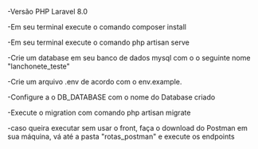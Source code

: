 -Versão PHP Laravel 8.0

-Em seu terminal execute o comando composer install

-Em seu terminal execute o comando php artisan serve

-Crie um database em seu banco de dados mysql com o o seguinte nome "lanchonete_teste"

-Crie um arquivo .env de acordo com o env.example. 

-Configure a o DB_DATABASE com o nome do Database criado

-Execute o migration com comando php artisan migrate

-caso queira executar sem usar o front, faça o download do Postman em sua máquina, vá até a pasta "rotas_postman" e execute os endpoints